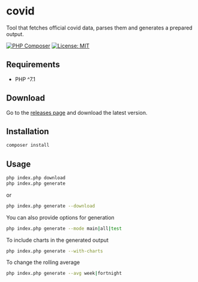 # covid

Tool that fetches official covid data, parses them and generates a prepared output. 

[![PHP Composer](https://github.com/malcolmamal/covid/workflows/PHP%20Composer/badge.svg)](https://github.com/malcolmamal/covid/actions) [![License: MIT](https://img.shields.io/badge/License-MIT-yellow.svg)](https://opensource.org/licenses/MIT)


## Requirements

- PHP ^7.1

## Download

Go to the [releases page](https://github.com/malcolmamal/covid/releases) and download the latest version.

## Installation

```bash
composer install
```

## Usage

```bash
php index.php download
php index.php generate
```

or

```bash
php index.php generate --download
```

You can also provide options for generation

```bash
php index.php generate --mode main|all|test
```

To include charts in the generated output

```bash
php index.php generate --with-charts
```

To change the rolling average

```bash
php index.php generate --avg week|fortnight
```

